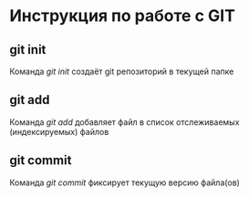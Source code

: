 # Инструкция по работе с GIT

## git init

Команда *git init* создаёт git репозиторий в текущей папке

## git add

Команда *git add* добавляет файл в список отслеживаемых (индексируемых) файлов

## git commit

Команда *git commit* фиксирует текущую версию файла(ов) 